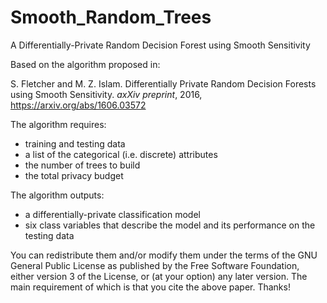 # Smooth_Random_Trees
A Differentially-Private Random Decision Forest using Smooth Sensitivity

Based on the algorithm proposed in:

S. Fletcher and M. Z. Islam. Differentially Private Random Decision Forests using Smooth Sensitivity. *axXiv preprint*, 2016, https://arxiv.org/abs/1606.03572 

The algorithm requires:
- training and testing data
- a list of the categorical (i.e. discrete) attributes
- the number of trees to build
- the total privacy budget 

The algorithm outputs:
- a differentially-private classification model
- six class variables that describe the model and its performance on the testing data

You can redistribute them and/or modify them under the terms of the GNU General Public License as published by the Free Software Foundation, either version 3 of the License, or (at your option) any later version. The main requirement of which is that you cite the above paper. Thanks!

